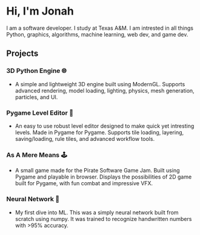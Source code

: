 # Hi, I'm Jonah
I am a software developer. I study at Texas A&M. I am intrested in all things Python, graphics, algorithms, machine learning, web dev, and game dev.
## Projects
### 3D Python Engine 🌐
- A simple and lightweight 3D engine built using ModernGL. Supports advanced rendering, model loading, lighting, physics, mesh generation, particles, and UI.
### Pygame Level Editor 📐
- An easy to use robust level editor designed to make quick yet intresting levels. Made in Pygame for Pygame. Supports tile loading, layering, saving/loading, rule tiles, and advanced workflow tools.
### As A Mere Means 🕹️
- A small game made for the Pirate Software Game Jam. Built using Pygame and playable in browser. Displays the possibilities of 2D game built for Pygame, with fun combat and impressive VFX.
### Neural Network 🤖
- My first dive into ML. This was a simply neural network built from scratch using numpy. It was trained to recognize handwritten numbers with >95% accuracy. 
